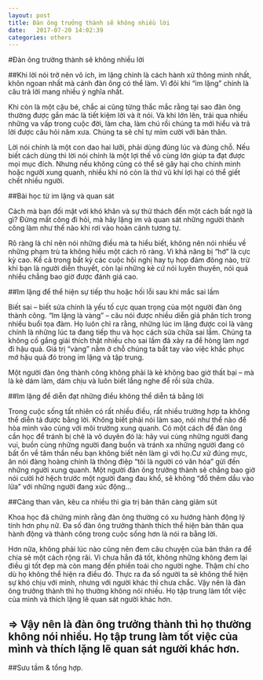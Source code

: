 ```yaml
---
layout: post
title: Đàn ông trưởng thành sẽ không nhiều lời
date:   2017-07-20 14:02:39
categories: others
---
```

#Đàn ông trưởng thành sẽ không nhiều lời

##Khi lời nói trở nên vô ích, im lặng chính là cách hành xử thông minh nhất, khôn ngoan nhất mà cánh đàn ông có thể làm. Vì đôi khi “im lặng” chính là câu trả lời mang nhiều ý nghĩa nhất.​

Khi còn là một cậu bé, chắc ai cũng từng thắc mắc rằng tại sao đàn ông thường được gắn mác là tiết kiệm lời và ít nói. Và khi lớn lên, trải qua nhiều những va vấp trong cuộc đời, làm cha, làm chú rồi chúng ta mới hiểu và trả lời được câu hỏi năm xưa. Chúng ta sẻ chỉ tự mỉm cười với bản thân.

Lời nói chính là một con dao hai lưỡi, phải dùng đúng lúc và đúng chỗ. Nếu biết cách dùng thì lời nói chính là một lợi thế vô cùng lớn giúp ta đạt được mọi mục đích. Nhưng nếu không cũng có thể sẽ gây hại cho chính mình hoặc người xung quanh, nhiều khi nó còn là thứ vũ khí lợi hại có thể giết chết nhiều người.

##Bài học từ im lặng và quan sát

Cách mà bạn đối mặt với khó khăn và sự thử thách đến một cách bất ngờ là gì? Đừng mất công đi hỏi, mà hãy lặng im và quan sát những người thành công làm như thế nào khi rơi vào hoàn cảnh tương tự.

Rõ ràng là chỉ nên nói những điều mà ta hiểu biết, không nên nói nhiều về những phạm trù ta không hiểu một cách rõ ràng. Vì khả năng bị “hớ” là cực kỳ cao. Kể cả trong bất kỳ các cuộc hội nghị hay tụ họp đám đông nào, trừ khi bạn là người diễn thuyết, còn lại những kẻ cứ nói luyên thuyên, nói quá nhiều chẳng bao giờ được đánh giá cao.

##Im lặng để thể hiện sự tiếp thu hoặc hối lỗi sau khi mắc sai lầm

Biết sai – biết sửa chính là yếu tố cực quan trọng của một người đàn ông thành công. “Im lặng là vàng” – câu nói được nhiều diễn giả phân tích trong nhiều buổi tọa đàm. Họ luôn chỉ ra rằng, những lúc im lặng được coi là vàng chính là những lúc ta đang tiếp thu và học cách sửa chữa sai lầm. Chúng ta không cố gắng giải thích thật nhiều cho sai lầm đã xảy ra để hòng làm ngơ đi hậu quả. Giá trị “vàng” nằm ở chỗ chúng ta bắt tay vào việc khắc phục mớ hậu quả đó trong im lặng và tập trung.

Một người đàn ông thành công không phải là kẻ không bao giờ thất bại – mà là kẻ dám làm, dám chịu và luôn biết lắng nghe để rồi sửa chữa.

##Im lặng để diễn đạt những điều không thể diễn tả bằng lời

Trong cuộc sống tất nhiên có rất nhiều điều, rất nhiều trường hợp ta không thể diễn tả được bằng lời. Không biết phải nói làm sao, nói như thể nào để hòa mình vào cùng với môi trường xung quanh. Có một cách để đàn ông cần học để tránh bị chê là vô duyên đó là: hãy vui cùng những người đang vui, buồn cùng những người đang buồn và tránh xa những người đang có bất ổn về tâm thần nếu bạn không biết nên làm gì với họ.Cư xử đúng mực, ăn nói đàng hoàng chính là thông điệp “tôi là người có văn hóa” gửi đến những người xung quanh. Một người đàn ông trưởng thành sẽ chẳng bao giờ nói cười hờ hệch trước một người đang đau khổ, sẽ không “đổ thêm dầu vào lửa” với những người đang xúc động…

##Càng than vãn, kêu ca nhiều thì gia trị bản thân càng giảm sút

Khoa học đã chứng minh rằng đàn ông thường có xu hướng hành động lý tính hơn phụ nữ. Đa số đàn ông trưởng thành thích thể hiện bản thân qua hành động và thành công trong cuộc sống hơn là nói ra bằng lời.

Hơn nữa, không phải lúc nào cũng nên đem câu chuyện của bản thân ra để chia sẻ một cách rộng rãi. Vì chưa hẳn đã tốt, không những không đem lại điều gì tốt đẹp mà còn mang đến phiền toái cho người nghe. Thậm chí cho dù họ không thể hiện ra điều đó. Thực ra đa số người ta sẽ không thể hiện sự khó chịu với mình, nhưng với người khác thì chưa chắc.
Vậy nên là đàn ông trưởng thành thì họ thường không nói nhiều. Họ tập trung làm tốt việc của mình và thích lặng lẽ quan sát người khác hơn.

## => Vậy nên là đàn ông trưởng thành thì họ thường không nói nhiều. Họ tập trung làm tốt việc của mình và thích lặng lẽ quan sát người khác hơn.

##Sưu tầm & tổng hợp.